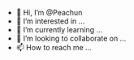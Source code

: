 - 👋 Hi, I’m @Peachun
- 👀 I’m interested in ...
- 🌱 I’m currently learning ...
- 💞️ I’m looking to collaborate on ...
- 📫 How to reach me ...

<!---
Peachun/Peachun is a ✨ special ✨ repository because its `README.md` (this file) appears on your GitHub profile.
You can click the Preview link to take a look at your changes.
--->

